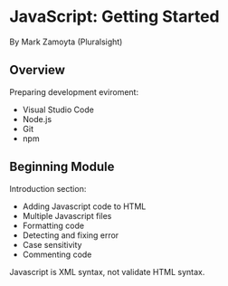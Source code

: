 # JavaScript: Getting Started
By Mark Zamoyta (Pluralsight)

## Overview
Preparing development eviroment:
- Visual Studio Code
- Node.js
- Git
- npm

## Beginning Module
Introduction section:
- Adding Javascript code to HTML
- Multiple Javascript files
- Formatting code
- Detecting and fixing error
- Case sensitivity
- Commenting code

Javascript is XML syntax, not validate HTML syntax.